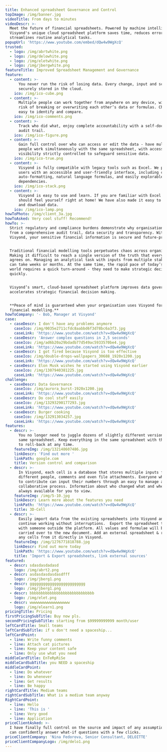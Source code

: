 ```yaml
---
title: Enhanced spreadsheet Governance and Control
topImage: /img/banner.jpg
videoTitle: From days to minutes
videoDescr: >-
  Meet the future of financial spreadsheets. Powered by machine intelligence,
  Visyond's unique cloud spreadsheet platform saves time, reduces errors and
  streamlines routine analytical tasks.
popupUrl: 'https://www.youtube.com/embed/dQw4w9WgXcQ'
trusted:
  - logo: /img/abrtwhite.png
  - logo: /img/delowhite.png
  - logo: /img/eletwhite.png
  - logo: /img/jbergwhite.png
featureTitle: Improved Spreadsheet Management and Governance
feature:
  - content: >-
      You never run the risk of losing data. Every change, input and scenario is
      securely stored in the cloud.
    ico: /img/ico-cube.png
  - content: >-
      Multiple people can work together from anywhere on any device, without the
      risk of breaking or overwriting each other’s data or formulas. Changes are
      easy to identify and compare.
    ico: /img/ico-comments.png
  - content: >-
      Track who did what, enjoy complete accountability with a self-documenting
      audit trail.
    ico: /img/ico-figure.png
  - content: >-
      Gain full control over who can access or edit the data - have multiple
      people work simultaneously with the same spreadsheet, with access and
      visibility strictly controlled to safeguard sensitive data.
    ico: /img/ico-true.png
  - content: >-
      Visyond is fully compatible with legacy tools such as Excel. We provide
      users with an accessible and user-friendly interface, including cell
      auto-formatting, natural language formulas, and easily explorable cell
      dependencies.
    ico: /img/ico-stack.png
  - content: >-
      Visyond is easy to use and learn. If you are familiar with Excel then you
      should feel yourself right at home! We have also made it easy to import
      and download data. 
    ico: /img/ico-lamp.png
howToPhoto: /img/client_3a.jpg
howToAsked: Very cool stuff! Recommend!
howTo: >-
  Strict regulatory and compliance burdens demonstrate why organisations benefit
  from a comprehensive audit trail, data security and transparency. With
  Visyond, your sensitive financial information is secure and future-proofed.


  Traditional financial modelling tools perpetuates chaos across organisations.
  Making it difficult to reach a single version of the truth that everyone
  agrees on. Managing an analytical task with inputs from multiple stakeholders
  can take weeks or months. At the same time, the rapid pace of today’s business
  world requires a quick turn-around - they need to make strategic decisions
  quickly.


  Visyond’s smart, cloud-based spreadsheet platform improves data governance and
  accelerates strategic financial decision making.


  **Peace of mind is guaranteed when your organisation uses Visyond for
  financial modelling.**
howToCompany: '- Bob, Manager at Visyond'
case:
  - caseDescr: I don't have any problems anymore
    caseIco: /img/0035e2711cfdc8aabbd6f3d78bc6a3f3.jpg
    caseLink: 'https://www.youtube.com/watch?v=dQw4w9WgXcQ'
  - caseDescr: 'Answer complex questions in 2,5 seconds'
    caseIco: /img/ad6b20a29bdadb77d549ac5933570be4.jpg
    caseLink: 'https://www.youtube.com/watch?v=dQw4w9WgXcQ'
  - caseDescr: I got fired because Visyond is too effective
    caseIco: /img/double-drops-wallpapers_30688_1920x1200.jpg
    caseLink: 'https://www.youtube.com/watch?v=dQw4w9WgXcQ'
  - caseDescr: Elon Musk wishes he started using Visyond earlier
    caseIco: /img/1307940381225.jpg
    caseLink: 'https://www.youtube.com/watch?v=dQw4w9WgXcQ'
challenge:
  - caseDescr: Data Governance
    caseIco: /img/aurora_burst-1920x1200.jpg
    caseLink: 'https://www.youtube.com/watch?v=dQw4w9WgXcQ'
  - caseDescr: Do cool stuff easily
    caseIco: /img/13293290177293.jpg
    caseLink: 'https://www.youtube.com/watch?v=dQw4w9WgXcQ'
  - caseDescr: Burger cooking
    caseIco: /img/132913034257.jpg
    caseLink: 'https://www.youtube.com/watch?v=dQw4w9WgXcQ'
features:
  - descr: >-
      You no longer need to juggle dozens of slightly different versions of the
      same spreadsheet. Keep everything in the same spreadsheet with the ability
      to roll-back at any time.
    featureImg: /img/132148607486.jpg
    linkDescr: 'Find out more '
    linkPath: google.com
    title: Version control and comparison
  - descr: >-
      In Visyond, each cell is a database that stores multiple inputs from
      different people, comments and even file attachments. Everyone who needs
      to contribute can input their numbers through an easy to manage a
      collaborative process. Information about who changed what and when is
      always available for you to view.
    featureImg: /img/5-10.jpg
    linkDescr: Learn more about the features you need
    linkPath: 'https://www.youtube.com/watch?v=dQw4w9WgXcQ'
    title: 3D-Cell
  - descr: >-
      Easily import data from the existing spreadsheets into Visyond and
      continue working without interruptions.  Export the spreadsheet to share
      with someone outside the platform. All values and formulae will be safely
      carried over to the new document. Add an external spreadsheet & reference
      any cells from it directly in Visyond.
    featureImg: /img/1276771818788.jpg
    linkDescr: Find out more today
    linkPath: 'https://www.youtube.com/watch?v=dQw4w9WgXcQ'
    title: 'Import & Export spreadsheets, link external sources'
featured:
  - descr: sdasdasdadasd
    logo: /img/abrt2.png
  - descr: asdasdasdasdasdfff
    logo: /img/jberg1.png
  - descr: ggggggggggggggggggggggggg
    logo: /img/jberg1.png
  - descr: bbbbbbbbbbbbbbbbbbbbbbbbbbbbb
    logo: /img/elet.png
  - descr: wwwwwwwwwwwwwwwwww
    logo: /img/elearn1.png
pricingTitle: Pricing
firstPricingSubTitle: Buy now pls.
secondPricingSubTitle: starting from $99999999999 month/user
leftCardTitle: Small teams
leftCardSubTitle: if u don't need a spaceship...
leftCardPoint:
  - line: Write funny comments
  - line: Attach cat pictures
  - line: Keep your content safe
  - line: Only use what you need
middleCardTitle: EnTeRpRiSe
middleCardSubTitle: you NEED a spaceship
middleCardPoint:
  - line: Do whatever
  - line: Do whenever
  - line: Get results
  - line: Be happy
rightCardTitle: Medium teams
rightCardSubTitle: What is a medium team anyway
RightCardPoint:
  - line: Hello
  - line: 'This is '
  - line: Very good
  - line: Application
priceClientAsked: >-
  I have finally full control on the source and impact of any assumptions, and
  can confidently answer what-if questions with a few clicks.
priceClientCompany: 'Nina Fedorova, Senior Consultant, DELOITTE'
priceClientCompanyLogo: /img/delo1.png
---
```


